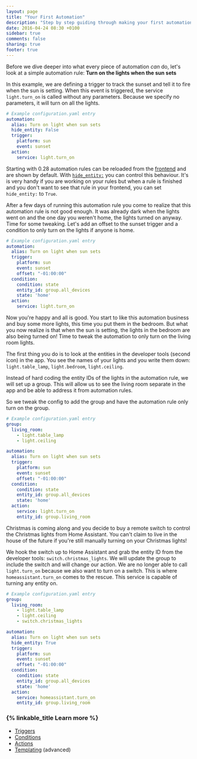 ```yaml
---
layout: page
title: "Your First Automation"
description: "Step by step guiding through making your first automation."
date: 2016-04-24 08:30 +0100
sidebar: true
comments: false
sharing: true
footer: true
---
```


Before we dive deeper into what every piece of automation _can_ do, let's look at a simple automation rule: **Turn on the lights when the sun sets**

In this example, we are defining a trigger to track the sunset and tell it to fire when the sun is setting. When this event is triggered, the service `light.turn_on` is called without any parameters. Because we specify no parameters, it will turn on all the lights.

```yaml
# Example configuration.yaml entry
automation:
  alias: Turn on light when sun sets
  hide_entity: False
  trigger:
    platform: sun
    event: sunset
  action:
    service: light.turn_on
```

Starting with 0.28 automation rules can be reloaded from the [frontend](/components/automation/) and are shown by default. With [`hide_entity:`](/components/automation/) you can control this behaviour. It's is very handy if you are working on your rules but when a rule is finished and you don't want to see that rule in your frontend, you can set `hide_entity:` to `True`. 

After a few days of running this automation rule you come to realize that this automation rule is not good enough. It was already dark when the lights went on and the one day you weren't home, the lights turned on anyway. Time for some tweaking. Let's add an offset to the sunset trigger and a condition to only turn on the lights if anyone is home.

```yaml
# Example configuration.yaml entry
automation:
  alias: Turn on light when sun sets
  trigger:
    platform: sun
    event: sunset
    offset: "-01:00:00"
  condition:
    condition: state
    entity_id: group.all_devices
    state: 'home'
  action:
    service: light.turn_on
```

Now you're happy and all is good. You start to like this automation business and buy some more lights, this time you put them in the bedroom. But what you now realize is that when the sun is setting, the lights in the bedroom are also being turned on! Time to tweak the automation to only turn on the living room lights.

The first thing you do is to look at the entities in the developer tools (second icon) in the app. You see the names of your lights and you write them down: `light.table_lamp`, `light.bedroom`, `light.ceiling`.

Instead of hard coding the entity IDs of the lights in the automation rule, we will set up a group. This will allow us to see the living room separate in the app and be able to address it from automation rules.

So we tweak the config to add the group and have the automation rule only turn on the group.

```yaml
# Example configuration.yaml entry
group:
  living_room:
    - light.table_lamp
    - light.ceiling

automation:
  alias: Turn on light when sun sets
  trigger:
    platform: sun
    event: sunset
    offset: "-01:00:00"
  condition:
    condition: state
    entity_id: group.all_devices
    state: 'home'
  action:
    service: light.turn_on
    entity_id: group.living_room
```

Christmas is coming along and you decide to buy a remote switch to control the Christmas lights from Home Assistant. You can't claim to live in the house of the future if you're still manually turning on your Christmas lights!

We hook the switch up to Home Assistant and grab the entity ID from the developer tools: `switch.christmas_lights`. We will update the group to include the switch and will change our action. We are no longer able to call `light.turn_on` because we also want to turn on a switch. This is where `homeassistant.turn_on` comes to the rescue. This service is capable of turning any entity on.

```yaml
# Example configuration.yaml entry
group:
  living_room:
    - light.table_lamp
    - light.ceiling
    - switch.christmas_lights

automation:
  alias: Turn on light when sun sets
  hide_entity: True
  trigger:
    platform: sun
    event: sunset
    offset: "-01:00:00"
  condition:
    condition: state
    entity_id: group.all_devices
    state: 'home'
  action:
    service: homeassistant.turn_on
    entity_id: group.living_room
```

### {% linkable_title Learn more %}

 - [Triggers]
 - [Conditions]
 - [Actions]
 - [Templating] (advanced)

[Triggers]: /getting-started/automation-trigger/
[Conditions]: /getting-started/automation-condition/
[Actions]: /getting-started/automation-action/
[Templating]: /getting-started/automation-templating/
